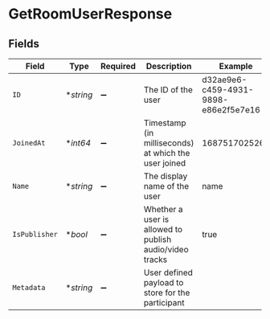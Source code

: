 # GetRoomUserResponse


## Fields

| Field                                                   | Type                                                    | Required                                                | Description                                             | Example                                                 |
| ------------------------------------------------------- | ------------------------------------------------------- | ------------------------------------------------------- | ------------------------------------------------------- | ------------------------------------------------------- |
| `ID`                                                    | **string*                                               | :heavy_minus_sign:                                      | The ID of the user                                      | d32ae9e6-c459-4931-9898-e86e2f5e7e16                    |
| `JoinedAt`                                              | **int64*                                                | :heavy_minus_sign:                                      | Timestamp (in milliseconds) at which the user joined    | 1687517025261                                           |
| `Name`                                                  | **string*                                               | :heavy_minus_sign:                                      | The display name of the user                            | name                                                    |
| `IsPublisher`                                           | **bool*                                                 | :heavy_minus_sign:                                      | Whether a user is allowed to publish audio/video tracks | true                                                    |
| `Metadata`                                              | **string*                                               | :heavy_minus_sign:                                      | User defined payload to store for the participant       |                                                         |